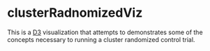 # clusterRadnomizedViz

This is a [D3](d3js.org) visualization that attempts to demonstrates some of the concepts necessary to running a cluster randomized control trial.
